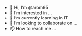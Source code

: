 - 👋 Hi, I’m @arom95
- 👀 I’m interested in ...
- 🌱 I’m currently learning in IT
- 💞️ I’m looking to collaborate on ...
- 📫 How to reach me ...

<!---
arom95/arom95 is a ✨ special ✨ repository because its `README.md` (this file) appears on your GitHub profile.
You can click the Preview link to take a look at your changes.
--->
